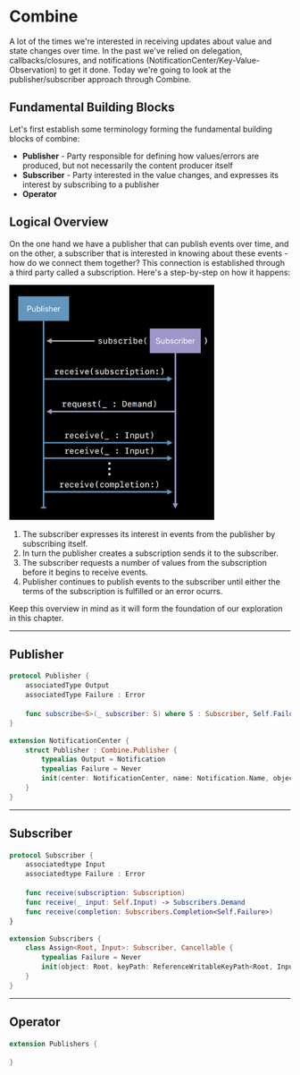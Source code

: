# Combine

A lot of the times we're interested in receiving updates about value and state changes over time. In the past we've relied on delegation, callbacks/closures, and notifications (NotificationCenter/Key-Value-Observation) to get it done. Today we're going to look at the publisher/subscriber approach through Combine.

## Fundamental Building Blocks

Let's first establish some terminology forming the fundamental building blocks of combine:
* __Publisher__ - Party responsible for defining how values/errors are produced, but not necessarily the content producer itself
* __Subscriber__ - Party interested in the value changes, and expresses its interest by subscribing to a publisher
* __Operator__

## Logical Overview

On the one hand we have a publisher that can publish events over time, and on the other, a subscriber that is interested in knowing about these events - how do we connect them together? This connection is established through a third party called a subscription. Here's a step-by-step on how it happens:

<img src="images/combine-publisher-subscriber.png" height="420"/>

1. The subscriber expresses its interest in events from the publisher by subscribing itself.
2. In turn the publisher creates a subscription sends it to the subscriber.
3. The subscriber requests a number of values from the subscription before it begins to receive events.
4. Publisher continues to publish events to the subscriber until either the terms of the subscription is fulfilled or an error ocurrs.

Keep this overview in mind as it will form the foundation of our exploration in this chapter. 

---
## Publisher

```Swift
protocol Publisher {
    associatedType Output
    associatedType Failure : Error
    
    func subscribe<S>(_ subscriber: S) where S : Subscriber, Self.Failure == S.Failure, Self.Output == S.Input
}
```

```Swift
extension NotificationCenter {
    struct Publisher : Combine.Publisher {
        typealias Output = Notification
        typealias Failure = Never
        init(center: NotificationCenter, name: Notification.Name, object: Any? = nil)
    }
}
```
---
## Subscriber

```Swift
protocol Subscriber {
    associatedtype Input
    associatedtype Failure : Error
    
    func receive(subscription: Subscription)
    func receive(_ input: Self.Input) -> Subscribers.Demand
    func receive(completion: Subscribers.Completion<Self.Failure>)
}
```

```Swift
extension Subscribers {
    class Assign<Root, Input>: Subscriber, Cancellable {
        typealias Failure = Never
        init(object: Root, keyPath: ReferenceWritableKeyPath<Root, Input>)
    }
}
```
---
## Operator

```Swift
extension Publishers {

}
```
